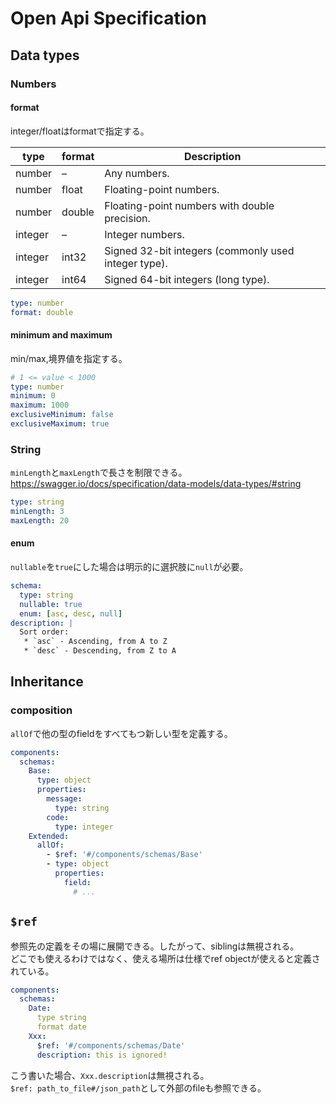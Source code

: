 # Open Api Specification


## Data types

### Numbers

#### format
integer/floatはformatで指定する。

| type    | format | Description                                          |
| ---     | ---    | ---                                                  |
| number  | –      | Any numbers.                                         |
| number  | float  | Floating-point numbers.                              |
| number  | double | Floating-point numbers with double precision.        |
| integer | –      | Integer numbers.                                     |
| integer | int32  | Signed 32-bit integers (commonly used integer type). |
| integer | int64  | Signed 64-bit integers (long type).                  |

```yaml
type: number
format: double
```

#### minimum and maximum

min/max,境界値を指定する。
```yaml
# 1 <= value < 1000 
type: number
minimum: 0
maximum: 1000
exclusiveMinimum: false
exclusiveMaximum: true
```

### String

`minLength`と`maxLength`で長さを制限できる。  
https://swagger.io/docs/specification/data-models/data-types/#string

```yaml
type: string
minLength: 3
maxLength: 20
```

#### enum

`nullable`を`true`にした場合は明示的に選択肢に`null`が必要。

```yaml
schema:
  type: string
  nullable: true
  enum: [asc, desc, null]
description: |
  Sort order:
   * `asc` - Ascending, from A to Z
   * `desc` - Descending, from Z to A
```

## Inheritance

### composition

`allOf`で他の型のfieldをすべてもつ新しい型を定義する。

```yaml
components:
  schemas:
    Base:
      type: object
      properties:
        message:
          type: string
        code:
          type: integer
    Extended:
      allOf:
        - $ref: '#/components/schemas/Base'
        - type: object
          properties:
            field:
              # ...
```

## `$ref`

参照先の定義をその場に展開できる。したがって、siblingは無視される。   
どこでも使えるわけではなく、使える場所は仕様でref objectが使えると定義されている。

```yaml
components:
  schemas:
    Date:
      type string
      format date
    Xxx:
      $ref: '#/components/schemas/Date'
      description: this is ignored!
```

こう書いた場合、`Xxx.description`は無視される。  
`$ref: path_to_file#/json_path`として外部のfileも参照できる。
